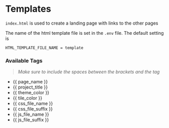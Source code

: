# Templates

`index.html` is used to create a landing page with links to the other pages

The name of the html template file is set in the `.env` file. The default setting is
```
HTML_TEMPLATE_FILE_NAME = template
```

### Available Tags

> *Make sure to include the spaces between the brackets and the tag*

- {{ page_name }}
- {{ project_title }}
- {{ theme_color }}
- {{ tile_color }}
- {{ css_file_name }}
- {{ css_file_suffix }}
- {{ js_file_name }}
- {{ js_file_suffix }}

